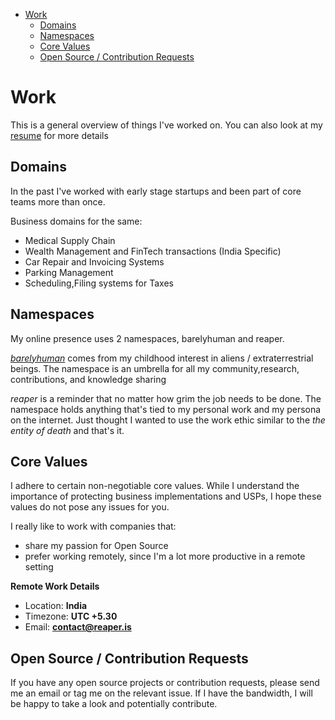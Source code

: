 - [Work](#work)
  - [Domains](#domains)
  - [Namespaces](#namespaces)
  - [Core Values](#core-values)
  - [Open Source / Contribution Requests](#open-source--contribution-requests)

# Work

This is a general overview of things I've worked on. You can also look at my
[resume]({{.Meta.BaseURL}}resume) for more details

## Domains

In the past I've worked with early stage startups and been part of core teams
more than once.

Business domains for the same:

- Medical Supply Chain
- Wealth Management and FinTech transactions (India Specific)
- Car Repair and Invoicing Systems
- Parking Management
- Scheduling,Filing systems for Taxes

## Namespaces

My online presence uses 2 namespaces, barelyhuman and reaper.

[_barelyhuman_](https://barelyhuman.dev) comes from my childhood interest in
aliens / extraterrestrial beings. The namespace is an umbrella for all my
community,research, contributions, and knowledge sharing

_reaper_ is a reminder that no matter how grim the job needs to be done. The
namespace holds anything that's tied to my personal work and my persona on the
internet. Just thought I wanted to use the work ethic similar to the _the entity
of death_ and that's it.

## Core Values

I adhere to certain non-negotiable core values. While I understand the
importance of protecting business implementations and USPs, I hope these values
do not pose any issues for you.

I really like to work with companies that:

- share my passion for Open Source
- prefer working remotely, since I'm a lot more productive in a remote setting

**Remote Work Details**

- Location: **India**
- Timezone: **UTC +5.30**
- Email: **<contact@reaper.is>**

## Open Source / Contribution Requests

If you have any open source projects or contribution requests, please send me an
email or tag me on the relevant issue. If I have the bandwidth, I will be happy
to take a look and potentially contribute.
